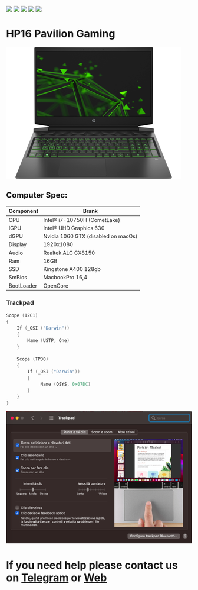 [![](https://img.shields.io/badge/Gitter%20HL%20Community-Chat-informational?style=flat&logo=gitter&logoColor=white&color=ed1965)](https://gitter.im/Hackintosh-Life-IT/community)
[![](https://img.shields.io/badge/Reposity-Baio77-informational?style=flat&logo=apple&logoColor=white&color=9debeb)](https://github.com/Baio1977?tab=repositories)
[![](https://img.shields.io/badge/Telegram-HackintoshLifeIT-informational?style=flat&logo=telegram&logoColor=white&color=5fb659)](https://t.me/HackintoshLife_it)
[![](https://img.shields.io/badge/Facebook-HackintoshLifeIT-informational?style=flat&logo=facebook&logoColor=white&color=3a4dc9)](https://www.facebook.com/hackintoshlife/)
[![](https://img.shields.io/badge/Instagram-HackintoshLifeIT-informational?style=flat&logo=instagram&logoColor=white&color=8a178a)](https://www.instagram.com/hackintoshlife.it_official/)

# HP16 Pavilion Gaming

![descrizione](./ScreenShot/1.png)

## Computer Spec:

| Component          | Brank                               |
| ------------------ | ----------------------------------  |
| CPU                | Intel® i7-10750H (CometLake)        |
| IGPU               | Intel® UHD Graphics 630             |
| dGPU               | Nvidia 1060 GTX (disabled on macOs) |
| Display            | 1920x1080                           |
| Audio              | Realtek ALC CX8150                  |
| Ram                | 16GB                                |
| SSD                | Kingstone A400 128gb                |
| SmBios             | MacbookPro 16,4                     |
| BootLoader         | OpenCore                            |

### Trackpad

```swift
Scope (I2C1)
{
    If (_OSI ("Darwin"))
    {
        Name (USTP, One)
    }
    
    Scope (TPD0)
    {
        If (_OSI ("Darwin"))
        {
             Name (OSYS, 0x07DC)
        }        
    }
}     
```               
![descrizione](./ScreenShot/4.png)

# If you need help please contact us on [Telegram](https://t.me/HackintoshLife_it) or [Web](https://www.hackintoshlife.it/)

